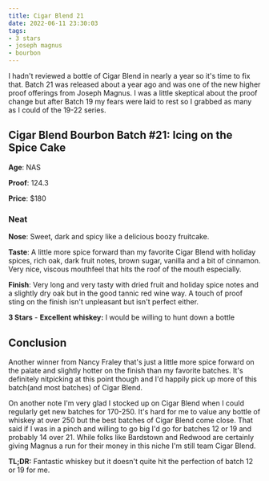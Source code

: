 ```yaml
---
title: Cigar Blend 21
date: 2022-06-11 23:30:03
tags:
- 3 stars
- joseph magnus
- bourbon
---
```


I hadn't reviewed a bottle of Cigar Blend in nearly a year so it's time to fix that. Batch 21 was released about a year ago and was one of the new higher proof offerings from Joseph Magnus. I was a little skeptical about the proof change but after Batch 19 my fears were laid to rest so I grabbed as many as I could of the 19-22 series.


## Cigar Blend Bourbon Batch #21: Icing on the Spice Cake

**Age**: NAS

**Proof**: 124.3

**Price**: $180

### Neat
**Nose**: Sweet, dark and spicy like a delicious boozy fruitcake.

**Taste**: A little more spice forward than my favorite Cigar Blend with holiday spices, rich oak, dark fruit notes, brown sugar, vanilla and a bit of cinnamon. Very nice, viscous mouthfeel that hits the roof of the mouth especially.

**Finish**: Very long and very tasty with dried fruit and holiday spice notes and a slightly dry oak but in the good tannic red wine way. A touch of proof sting on the finish isn't unpleasant but isn't perfect either.

**3 Stars** - **Excellent whiskey:** I would be willing to hunt down a bottle

## Conclusion

Another winner from Nancy Fraley that's just a little more spice forward on the palate and slightly hotter on the finish than my favorite batches. It's definitely nitpicking at this point though and I'd happily pick up more of this batch(and most batches) of Cigar Blend. 

On another note I'm very glad I stocked up on Cigar Blend when I could regularly get new batches for 170-250. It's hard for me to value any bottle of whiskey at over 250 but the best batches of Cigar Blend come close. That said if I was in a pinch and willing to go big I'd go for batches 12 or 19 and probably 14 over 21. While folks like Bardstown and Redwood are certainly giving Magnus a run for their money in this niche I'm still team Cigar Blend.

**TL;DR:** Fantastic whiskey but it doesn't quite hit the perfection of batch 12 or 19 for me.



